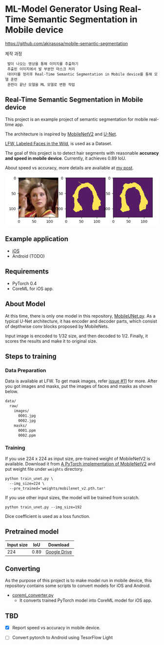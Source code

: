 # ML-Model Generator Using Real-Time Semantic Segmentation in Mobile device
https://github.com/akirasosa/mobile-semantic-segmentation

제작 과정
```
 발이 나오는 영상을 통해 이미지를 추출하기
 추출된 이미지에서 발 부분만 마스크 처리
 데이터를 정리후 Real-Time Semantic Segmentation in Mobile device를 통해 모델 훈련
 훈련이 끝난 모델을 ML 모델로 변환 작업
```


## Real-Time Semantic Segmentation in Mobile device

This project is an example project of semantic segmentation for mobile real-time app.

The architecture is inspired by [MobileNetV2](https://arxiv.org/abs/1801.04381) and [U-Net](https://arxiv.org/abs/1505.04597).

[LFW, Labeled Faces in the Wild](http://vis-www.cs.umass.edu/lfw/part_labels/), is used as a Dataset.

The goal of this project is to detect hair segments with reasonable **accuracy and speed in mobile device**. Currently, it achieves 0.89 IoU.

About speed vs accuracy, more details are available at [my post](https://medium.com/vitalify-asia/real-time-deep-learning-in-mobile-application-25cf601a8976).

![Example of predicted image.](assets/prediction.png)

## Example application

* [iOS](https://github.com/vfa-tranhv/MobileAILab-HairColor-iOS)
* Android (TODO)

## Requirements

* PyTorch 0.4
* CoreML for iOS app.

## About Model

At this time, there is only one model in this repository, [MobileUNet.py](nets/MobileNetV2_unet.py). As a typical U-Net architecture, it has encoder and decoder parts, which consist of depthwise conv blocks proposed by MobileNets.

Input image is encoded to 1/32 size, and then decoded to 1/2. Finally, it scores the results and make it to original size.

## Steps to training

### Data Preparation

Data is available at LFW. To get mask images, refer [issue #11](../../issues/11) for more. After you got images and masks, put the images of faces and masks as shown below.
```
data/
  raw/
    images/
      0001.jpg
      0002.jpg
    masks/
      0001.ppm
      0002.ppm
```

### Training

If you use 224 x 224 as input size, pre-trained weight of MobileNetV2 is available. Download it from [A PyTorch implementation of MobileNetV2](https://github.com/tonylins/pytorch-mobilenet-v2) and put weight file under ```weights``` directory.

```
python train_unet.py \
  --img_size=224 \
  --pre_trained='weights/mobilenet_v2.pth.tar'
```

If you use other input sizes, the model will be trained from scratch.

```
python train_unet.py --img_size=192
```

Dice coefficient is used as a loss function.

## Pretrained model

|Input size|IoU|Download|
|----|----|---|
|224|0.89|[Google Drive](https://drive.google.com/file/d/11qBqH79RqCaibuACzZD_b9yIY9fwJinJ/view?usp=sharing)|

## Converting

As the purpose of this project is to make model run in mobile device, this repository contains some scripts to convert models for iOS and Android.

* [coreml_converter.py](coreml_converter.py)
  * It converts trained PyTorch model into CoreML model for iOS app.

## TBD

- [x] Report speed vs accuracy in mobile device.
- [ ] Convert pytorch to Android using TesorFlow Light


